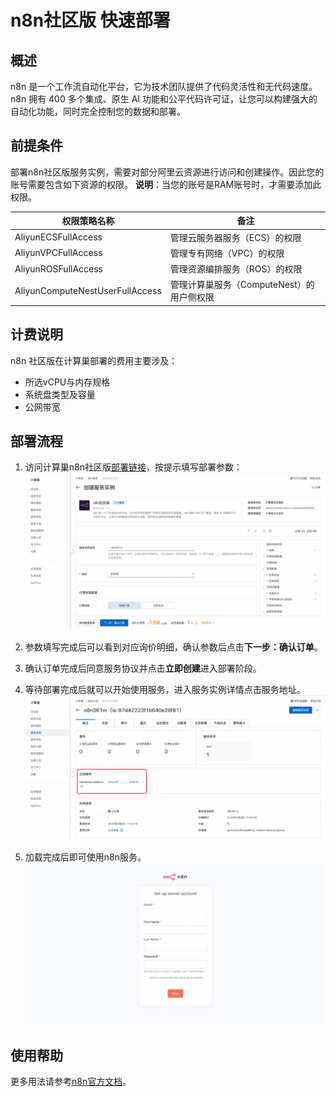 # n8n社区版 快速部署

## 概述

n8n 是一个工作流自动化平台，它为技术团队提供了代码灵活性和无代码速度。n8n 拥有 400 多个集成、原生 AI 功能和公平代码许可证，让您可以构建强大的自动化功能，同时完全控制您的数据和部署。

## 前提条件

部署n8n社区版服务实例，需要对部分阿里云资源进行访问和创建操作。因此您的账号需要包含如下资源的权限。
**说明**：当您的账号是RAM账号时，才需要添加此权限。

| 权限策略名称                          | 备注                         |
|---------------------------------|----------------------------|
| AliyunECSFullAccess             | 管理云服务器服务（ECS）的权限           |
| AliyunVPCFullAccess             | 管理专有网络（VPC）的权限             |
| AliyunROSFullAccess             | 管理资源编排服务（ROS）的权限           |
| AliyunComputeNestUserFullAccess | 管理计算巢服务（ComputeNest）的用户侧权限 |

## 计费说明

n8n 社区版在计算巢部署的费用主要涉及：

- 所选vCPU与内存规格
- 系统盘类型及容量
- 公网带宽

## 部署流程

1. 访问计算巢n8n社区版[部署链接](https://computenest.console.aliyun.com/service/instance/create/cn-hangzhou?type=user&ServiceName=n8n%E7%A4%BE%E5%8C%BA%E7%89%88)，按提示填写部署参数：
   ![image.png](1.jpg)

2. 参数填写完成后可以看到对应询价明细，确认参数后点击**下一步：确认订单**。

3. 确认订单完成后同意服务协议并点击**立即创建**进入部署阶段。

4. 等待部署完成后就可以开始使用服务，进入服务实例详情点击服务地址。
   ![image.png](2.jpg)

5. 加载完成后即可使用n8n服务。
   ![image.png](3.jpg)

## 使用帮助
更多用法请参考[n8n官方文档](https://docs.n8n.io/)。